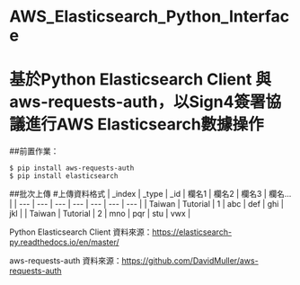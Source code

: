 # AWS_Elasticsearch_Python_Interface

# 基於Python Elasticsearch Client 與 aws-requests-auth，以Sign4簽署協議進行AWS Elasticsearch數據操作


##前置作業：
```text
$ pip install aws-requests-auth
$ pip install elasticsearch
```

##批次上傳
#上傳資料格式
| _index | _type | _id | 欄名1 | 欄名2 | 欄名3 | 欄名... |
| --- | --- | --- | --- | --- | --- | --- |
| Taiwan | Tutorial | 1 | abc | def | ghi | jkl |
| Taiwan | Tutorial | 2 | mno | pqr | stu | vwx |





Python Elasticsearch Client 
資料來源：https://elasticsearch-py.readthedocs.io/en/master/ 

aws-requests-auth
資料來源：https://github.com/DavidMuller/aws-requests-auth 

